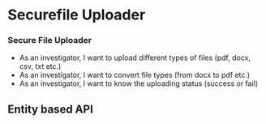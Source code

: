 
# Securefile Uploader
### Secure File Uploader
   * As an investigator, I want to upload different types of files (pdf, docx, csv, txt etc.)
   * As an investigator, I want to convert file types (from docx to pdf etc.) 
   * As an investigator, I want to know the uploading status (success or fail) 
## Entity based API
